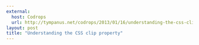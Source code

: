 ```yaml
---
external: 
  host: Codrops
  url: http://tympanus.net/codrops/2013/01/16/understanding-the-css-clip-property/
layout: post
title: "Understanding the CSS clip property"
---
```

